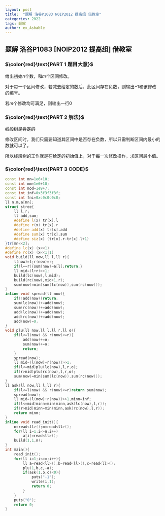 ```yaml
---
layout: post
title:  "题解 洛谷P1083 NOIP2012 提高组 借教室"
categories: 2022
tags: 题解
author: ex_Asbable
---
```


## 题解 洛谷P1083 \[NOIP2012 提高组\] 借教室

### $\color{red}\text{PART 1 题目大意}$

给出初始$n$个数，和$m$个区间修改。

对于每一个区间修改，若减去给定的数后，此区间存在负数，则输出$-1$和该修改的编号。

若$m$个修改均可满足，则输出一行$0$

### $\color{red}\text{PART 2 解法}$

~~线段树是肯定的~~

修改区间时，我们只需要知道其区间中是否存在负数，所以只需判断区间内最小的数就可以了。

所以线段树的工作就是在给定的初始值上，对于每一次修改操作，求区间最小值。

### $\color{red}\text{PART 3 CODE}$

```cpp
const int mn=1e6+10;
const int mm=1e6+10;
const int mod=1e9+7;
const int inf=0x3f3f3f3f;
const int fni=0xc0c0c0c0;
ll n,m,a[mn];
struct stree{
    ll l,r;
    ll add,sum;
    #define l(x) tr[x].l
    #define r(x) tr[x].r
    #define add(x) tr[x].add
    #define sum(x) tr[x].sum
    #define siz(x) (tr[x].r-tr[x].l+1)
}tr[mn<<2];
#define lc(x) (x<<1)
#define rc(x) (x<<1|1)
void build(ll now,ll l,ll r){
    l(now)=l;r(now)=r;
    if(l==r){sum(now)=a[l];return;}
    ll mid=(l+r)>>1;
    build(lc(now),l,mid);
    build(rc(now),mid+1,r);
    sum(now)=min(sum(lc(now)),sum(rc(now)));
}
inline void spread(ll now){
    if(!add(now))return;
    sum(lc(now))+=add(now);
    sum(rc(now))+=add(now);
    add(lc(now))+=add(now);
    add(rc(now))+=add(now);
    add(now)=0;
}
void plu(ll now,ll l,ll r,ll o){
    if(l<=l(now) && r(now)<=r){
        add(now)+=o;
        sum(now)+=o;
        return;
    }
    spread(now);
    ll mid=(l(now)+r(now))>>1;
    if(l<=mid)plu(lc(now),l,r,o);
    if(r>mid)plu(rc(now),l,r,o);
    sum(now)=min(sum(lc(now)),sum(rc(now)));
}
ll ask(ll now,ll l,ll r){
    if(l<=l(now) && r(now)<=r)return sum(now);
    spread(now);
    ll mid=(l(now)+r(now))>>1,minn=inf;
    if(l<=mid)minn=min(minn,ask(lc(now),l,r));
    if(r>mid)minn=min(minn,ask(rc(now),l,r));
    return minn;
}
inline void read_init(){
    n=read<ll>();m=read<ll>();
    for(ll i=1;i<=n;i++)
        a[i]=read<ll>();
    build(1,1,n);
}
int main(){
    read_init();
    for(ll i=1;i<=m;i++){
        ll a=read<ll>(),b=read<ll>(),c=read<ll>();
        plu(1,b,c,-a);
        if(ask(1,b,c)<0){
            puts("-1");
            write(i,1);
            return 0;
        }
    }
    puts("0");
    return 0;
}
```

